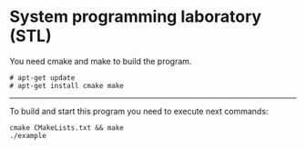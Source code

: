 # System programming laboratory (STL)

You need cmake and make to build the program.

```
# apt-get update
# apt-get install cmake make
```

***

To build and start this program you need to execute next commands:

```
cmake CMakeLists.txt && make
./example
```
